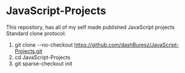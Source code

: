 # JavaScript-Projects
This repository, has all of my self made published JavaScript projects
Standard clone protocol:
1. git clone --no-checkout https://github.com/dashBuresz/JavaScript-Projects.git
2. cd JavaScript-Projects
3. git sparse-checkout init
